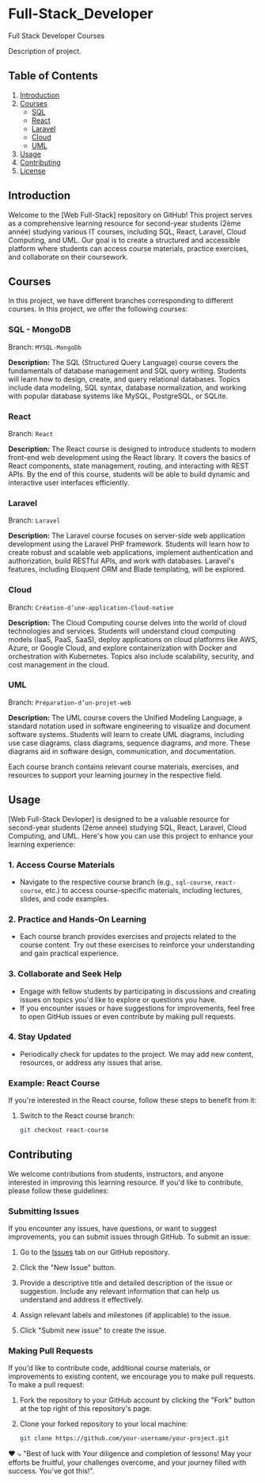 # Full-Stack_Developer
Full Stack Developer Courses

Description of project.

## Table of Contents

1. [Introduction](#introduction)
2. [Courses](#courses)
    - [SQL](https://github.com/RahouiHamza/Full-Stack_Developer/tree/MYSQL-MongoDb)
    - [React](https://github.com/RahouiHamza/Full-Stack_Developer/tree/Laravel)
    - [Laravel](https://github.com/RahouiHamza/Full-Stack_Developer/tree/React)
    - [Cloud](https://github.com/RahouiHamza/Full-Stack_Developer/tree/Création-d’une-application-Cloud-native)
    - [UML](https://github.com/RahouiHamza/Full-Stack_Developer/tree/Préparation-d’un-projet-web)
3. [Usage](#usage)
4. [Contributing](#contributing)
5. [License](#license)

## Introduction

Welcome to the [Web Full-Stack] repository on GitHub! This project serves as a comprehensive learning resource for second-year students (2ème année) studying various IT courses, including SQL, React, Laravel, Cloud Computing, and UML. Our goal is to create a structured and accessible platform where students can access course materials, practice exercises, and collaborate on their coursework.


## Courses

In this project, we have different branches corresponding to different courses.
In this project, we offer the following courses:

### SQL - MongoDB

Branch: `MYSQL-MongoDb`

**Description:** The SQL (Structured Query Language) course covers the fundamentals of database management and SQL query writing. Students will learn how to design, create, and query relational databases. Topics include data modeling, SQL syntax, database normalization, and working with popular database systems like MySQL, PostgreSQL, or SQLite.

### React

Branch: `React`

**Description:** The React course is designed to introduce students to modern front-end web development using the React library. It covers the basics of React components, state management, routing, and interacting with REST APIs. By the end of this course, students will be able to build dynamic and interactive user interfaces efficiently.


### Laravel

Branch: `Laravel`

**Description:** The Laravel course focuses on server-side web application development using the Laravel PHP framework. Students will learn how to create robust and scalable web applications, implement authentication and authorization, build RESTful APIs, and work with databases. Laravel's features, including Eloquent ORM and Blade templating, will be explored.

### Cloud

Branch: `Création-d’une-application-Cloud-native`

**Description:** The Cloud Computing course delves into the world of cloud technologies and services. Students will understand cloud computing models (IaaS, PaaS, SaaS), deploy applications on cloud platforms like AWS, Azure, or Google Cloud, and explore containerization with Docker and orchestration with Kubernetes. Topics also include scalability, security, and cost management in the cloud.

### UML

Branch: `Préparation-d’un-projet-web`

**Description:** The UML course covers the Unified Modeling Language, a standard notation used in software engineering to visualize and document software systems. Students will learn to create UML diagrams, including use case diagrams, class diagrams, sequence diagrams, and more. These diagrams aid in software design, communication, and documentation.

Each course branch contains relevant course materials, exercises, and resources to support your learning journey in the respective field.

## Usage

[Web Full-Stack Devloper] is designed to be a valuable resource for second-year students (2ème année) studying SQL, React, Laravel, Cloud Computing, and UML. Here's how you can use this project to enhance your learning experience:

### 1. Access Course Materials

- Navigate to the respective course branch (e.g., `sql-course`, `react-course`, etc.) to access course-specific materials, including lectures, slides, and code examples.

### 2. Practice and Hands-On Learning

- Each course branch provides exercises and projects related to the course content. Try out these exercises to reinforce your understanding and gain practical experience.

### 3. Collaborate and Seek Help

- Engage with fellow students by participating in discussions and creating issues on topics you'd like to explore or questions you have.
- If you encounter issues or have suggestions for improvements, feel free to open GitHub issues or even contribute by making pull requests.

### 4. Stay Updated

- Periodically check for updates to the project. We may add new content, resources, or address any issues that arise.

### Example: React Course

If you're interested in the React course, follow these steps to benefit from it:

1. Switch to the React course branch:

   ```bash
   git checkout react-course

## Contributing

We welcome contributions from students, instructors, and anyone interested in improving this learning resource. If you'd like to contribute, please follow these guidelines:

### Submitting Issues

If you encounter any issues, have questions, or want to suggest improvements, you can submit issues through GitHub. To submit an issue:

1. Go to the [Issues](https://github.com/RahouiHamza/Full-Stack_Developer/issues) tab on our GitHub repository.

2. Click the "New Issue" button.

3. Provide a descriptive title and detailed description of the issue or suggestion. Include any relevant information that can help us understand and address it effectively.

4. Assign relevant labels and milestones (if applicable) to the issue.

5. Click "Submit new issue" to create the issue.

### Making Pull Requests

If you'd like to contribute code, additional course materials, or improvements to existing content, we encourage you to make pull requests. To make a pull request:

1. Fork the repository to your GitHub account by clicking the "Fork" button at the top right of this repository's page.

2. Clone your forked repository to your local machine:

   ```bash
   git clone https://github.com/your-username/your-project.git


❤️
⤷ "Best of luck with Your diligence and completion of lessons! May your efforts be fruitful, your challenges overcome, and your journey filled with success. You've got this!".
